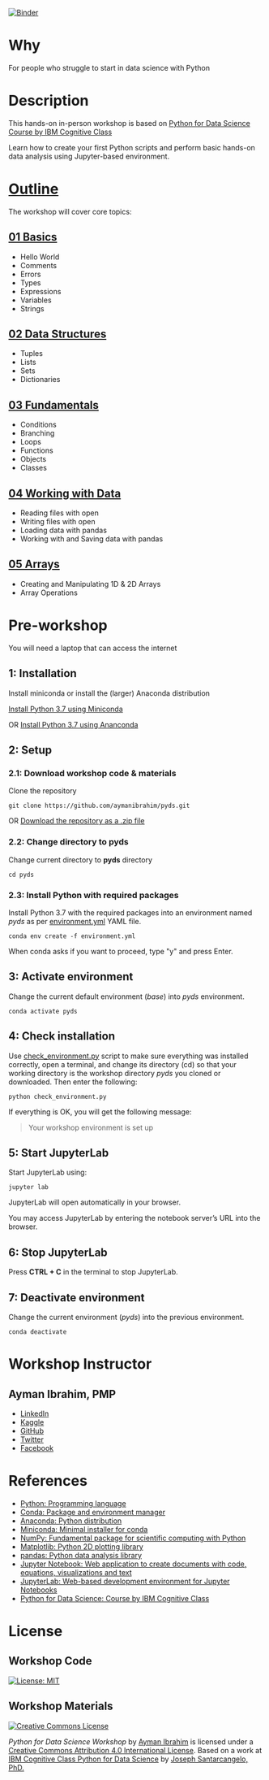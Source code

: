 [![Binder](https://mybinder.org/badge_logo.svg)](https://mybinder.org/v2/gh/aymanibrahim/pyds/master)

# Why
For people who struggle to start in data science with Python

# Description
This hands-on in-person workshop is based on 
[Python for Data Science Course by IBM Cognitive Class](https://cognitiveclass.ai/courses/python-for-data-science/)

Learn how to create your first Python scripts
and perform basic hands-on data analysis using  Jupyter-based environment.


# [Outline](https://github.com/aymanibrahim/pyds/blob/master/notebooks/00_Outline.ipynb)
The workshop will cover core topics:

## [01 Basics](https://github.com/aymanibrahim/pyds/blob/master/notebooks/01_Basics.ipynb)
- Hello World
- Comments
- Errors
- Types
- Expressions
- Variables
- Strings

## [02 Data Structures](https://github.com/aymanibrahim/pyds/blob/master/notebooks/02_Data_Structures.ipynb)
- Tuples
- Lists
- Sets
- Dictionaries

## [03 Fundamentals](https://github.com/aymanibrahim/pyds/blob/master/notebooks/03_Fundamentals.ipynb)
- Conditions 
- Branching
- Loops
- Functions
- Objects 
- Classes

## [04 Working with Data](https://github.com/aymanibrahim/pyds/blob/master/notebooks/04_Working_with_Data.ipynb)
- Reading files with open
- Writing files with open
- Loading data with pandas
- Working with and Saving data with pandas

## [05 Arrays](https://github.com/aymanibrahim/pyds/blob/master/notebooks/05_Arrays.ipynb)
- Creating and Manipulating 1D & 2D Arrays
- Array Operations

# Pre-workshop 

You will need a laptop that can access the internet 

## 1: Installation
Install miniconda or install the (larger) Anaconda distribution

[Install Python 3.7 using Miniconda](https://conda.io/projects/conda/en/latest/user-guide/install/index.html)

OR [Install Python 3.7 using Ananconda](https://www.anaconda.com/distribution/)

## 2: Setup

### 2.1: Download workshop code & materials
Clone the repository
```
git clone https://github.com/aymanibrahim/pyds.git
```
OR [Download the repository as a .zip file](https://github.com/aymanibrahim/pyds/archive/master.zip)

### 2.2: Change directory to pyds
Change current directory to **pyds** directory
```
cd pyds
```
### 2.3: Install Python with required packages
Install Python 3.7 with the required packages into an environment named _pyds_  as per [environment.yml](https://github.com/aymanibrahim/pyds/blob/master/environment.yml) YAML file.
```
conda env create -f environment.yml
```
When conda asks if you want to proceed, type "y" and press Enter.

## 3: Activate environment
Change the current default environment (_base_) into _pyds_ environment.
```
conda activate pyds
```
## 4: Check installation
Use [check_environment.py](https://github.com/aymanibrahim/pyds/blob/master/check_environment.py) script to make sure everything was installed correctly, open a terminal, and change its directory (cd) so that your working directory is the workshop directory _pyds_ you cloned or downloaded. Then enter the following:
```
python check_environment.py
```
If everything is OK, you will get the following message:
> Your workshop environment is set up

## 5: Start JupyterLab
Start JupyterLab using:
```
jupyter lab
```
JupyterLab will open automatically in your browser.

You may access JupyterLab by entering the notebook server’s URL into the browser.

## 6: Stop JupyterLab
Press **CTRL + C** in the terminal to stop JupyterLab.

## 7: Deactivate environment
Change the current environment (_pyds_) into the previous environment.
```
conda deactivate
```

# Workshop Instructor
## Ayman Ibrahim, PMP

- [LinkedIn](https://www.linkedin.com/in/aymanibrahim/)
- [Kaggle](https://www.kaggle.com/aymani)
- [GitHub](https://github.com/aymanibrahim)
- [Twitter](https://twitter.com/AymanIbrahim)
- [Facebook](https://www.facebook.com/ayman.ibrahim.awad)

# References
- [Python: Programming language](https://www.python.org)
- [Conda: Package and environment manager](https://conda.io/en/latest/)
- [Anaconda: Python distribution](https://www.anaconda.com/distribution/)
- [Miniconda: Minimal installer for conda](https://conda.io/en/latest/miniconda.html)
- [NumPy: Fundamental package for scientific computing with Python](https://numpy.org)
- [Matplotlib: Python 2D plotting library](https://matplotlib.org)
- [pandas: Python data analysis library](https://pandas.pydata.org)
- [Jupyter Notebook: Web application to create documents with code, equations, visualizations and text](https://jupyter.org/)
- [JupyterLab: Web-based development environment for Jupyter Notebooks](https://jupyter.org/)
- [Python for Data Science: Course by IBM Cognitive Class](https://cognitiveclass.ai/courses/python-for-data-science/)

# License

## Workshop Code
[![License: MIT](https://img.shields.io/badge/License-MIT-yellow.svg)](https://opensource.org/licenses/MIT)

## Workshop Materials

<a rel="license" href="http://creativecommons.org/licenses/by/4.0/"><img alt="Creative Commons License" style="border-width:0" src="https://i.creativecommons.org/l/by/4.0/88x31.png" /></a>

<span xmlns:dct="http://purl.org/dc/terms/" property="dct:title">*Python for Data Science Workshop*</span> by <a xmlns:cc="http://creativecommons.org/ns#" href="https://github.com/aymanibrahim" property="cc:attributionName" rel="cc:attributionURL">Ayman Ibrahim</a> is licensed under a <a rel="license" href="http://creativecommons.org/licenses/by/4.0/">Creative Commons Attribution 4.0 International License</a>.  Based on a work at <a xmlns:dct="http://purl.org/dc/terms/" href="https://cognitiveclass.ai/courses/python-for-data-science/" rel="dct:source">IBM Cognitive Class Python for Data Science</a> by <a href="https://www.linkedin.com/in/joseph-s-50398b136/"> Joseph Santarcangelo, PhD.</a>
